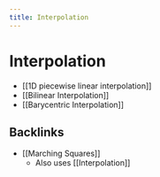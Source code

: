 ```yaml
---
title: Interpolation
---
```


# Interpolation
- [[1D piecewise linear interpolation]]
- [[Bilinear Interpolation]]
- [[Barycentric Interpolation]]






## Backlinks
* [[Marching Squares]]
	* Also uses [[Interpolation]]

